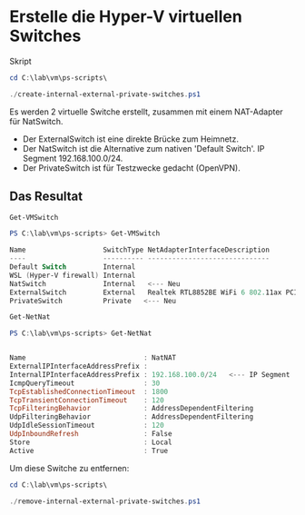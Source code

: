 # Erstelle die Hyper-V virtuellen Switches

Skript
```powershell
cd C:\lab\vm\ps-scripts\
```
```powershell
./create-internal-external-private-switches.ps1
```

Es werden 2 virtuelle Switche erstellt, zusammen mit einem NAT-Adapter für NatSwitch.

* Der ExternalSwitch ist eine direkte Brücke zum Heimnetz.
* Der NatSwitch ist die Alternative zum nativen 'Default Switch'. IP Segment 192.168.100.0/24.
* Der PrivateSwitch ist für Testzwecke gedacht (OpenVPN).

## Das Resultat

```powershell
Get-VMSwitch
```
```powershell
PS C:\lab\vm\ps-scripts> Get-VMSwitch

Name                   SwitchType NetAdapterInterfaceDescription
----                   ---------- ------------------------------
Default Switch         Internal
WSL (Hyper-V firewall) Internal
NatSwitch              Internal   <--- Neu
ExternalSwitch         External   Realtek RTL8852BE WiFi 6 802.11ax PCIe Adapter   <--- Neu
PrivateSwitch          Private   <--- Neu
```

```powershell
Get-NetNat
```
```powershell
PS C:\lab\vm\ps-scripts> Get-NetNat


Name                             : NatNAT
ExternalIPInterfaceAddressPrefix :
InternalIPInterfaceAddressPrefix : 192.168.100.0/24   <--- IP Segment
IcmpQueryTimeout                 : 30
TcpEstablishedConnectionTimeout  : 1800
TcpTransientConnectionTimeout    : 120
TcpFilteringBehavior             : AddressDependentFiltering
UdpFilteringBehavior             : AddressDependentFiltering
UdpIdleSessionTimeout            : 120
UdpInboundRefresh                : False
Store                            : Local
Active                           : True
```

Um diese Switche zu entfernen:

```powershell
cd C:\lab\vm\ps-scripts\
```
```powershell
./remove-internal-external-private-switches.ps1
```
